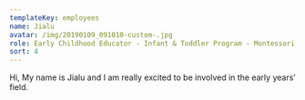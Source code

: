 ```yaml
---
templateKey: employees
name: Jialu
avatar: /img/20190109_091010-custom-.jpg
role: Early Childhood Educator - Infant & Toddler Program - Montessori Teacher
sort: 4
---
```

Hi, My name is Jialu and I am really excited to be involved in the early years’ field.
